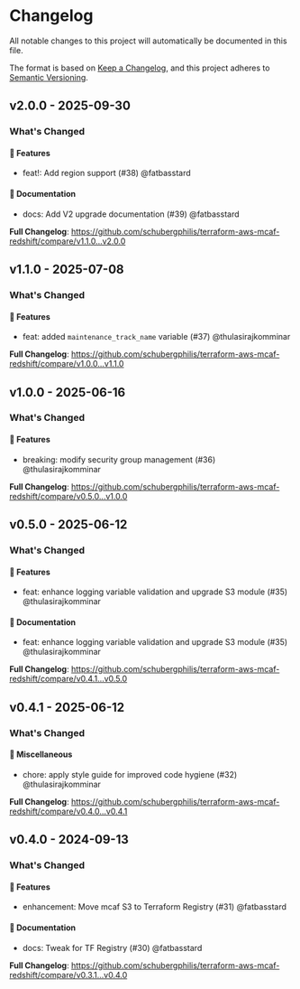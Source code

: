 # Changelog

All notable changes to this project will automatically be documented in this file.

The format is based on [Keep a Changelog](https://keepachangelog.com/en/1.0.0/),
and this project adheres to [Semantic Versioning](https://semver.org/spec/v2.0.0.html).

## v2.0.0 - 2025-09-30

### What's Changed

#### 🚀 Features

* feat!: Add region support (#38) @fatbasstard

#### 📖 Documentation

* docs: Add V2 upgrade documentation (#39) @fatbasstard

**Full Changelog**: https://github.com/schubergphilis/terraform-aws-mcaf-redshift/compare/v1.1.0...v2.0.0

## v1.1.0 - 2025-07-08

### What's Changed

#### 🚀 Features

* feat: added `maintenance_track_name` variable (#37) @thulasirajkomminar

**Full Changelog**: https://github.com/schubergphilis/terraform-aws-mcaf-redshift/compare/v1.0.0...v1.1.0

## v1.0.0 - 2025-06-16

### What's Changed

#### 🚀 Features

* breaking: modify security group management (#36) @thulasirajkomminar

**Full Changelog**: https://github.com/schubergphilis/terraform-aws-mcaf-redshift/compare/v0.5.0...v1.0.0

## v0.5.0 - 2025-06-12

### What's Changed

#### 🚀 Features

* feat: enhance logging variable validation and upgrade S3 module (#35) @thulasirajkomminar

#### 📖 Documentation

* feat: enhance logging variable validation and upgrade S3 module (#35) @thulasirajkomminar

**Full Changelog**: https://github.com/schubergphilis/terraform-aws-mcaf-redshift/compare/v0.4.1...v0.5.0

## v0.4.1 - 2025-06-12

### What's Changed

#### 🧺 Miscellaneous

* chore: apply style guide for improved code hygiene (#32) @thulasirajkomminar

**Full Changelog**: https://github.com/schubergphilis/terraform-aws-mcaf-redshift/compare/v0.4.0...v0.4.1

## v0.4.0 - 2024-09-13

### What's Changed

#### 🚀 Features

* enhancement: Move mcaf S3 to Terraform Registry (#31) @fatbasstard

#### 📖 Documentation

* docs: Tweak for TF Registry (#30) @fatbasstard

**Full Changelog**: https://github.com/schubergphilis/terraform-aws-mcaf-redshift/compare/v0.3.1...v0.4.0

